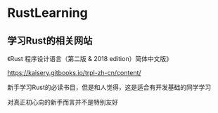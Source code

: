 # RustLearning

## 学习Rust的相关网站

《Rust 程序设计语言（第二版 & 2018 edition）简体中文版》

https://kaisery.gitbooks.io/trpl-zh-cn/content/

新手学习Rust的必读书目，但是和人觉得，这是适合有开发基础的同学学习

对真正初心向的新手而言并不是特别友好



